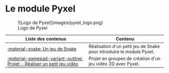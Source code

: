 # Le module Pyxel

<figure markdown>
  ![Logo de Pyxel](images/pyxel_logo.png)
  <figcaption>Logo de Pyxel</figcaption>
</figure>

| Liste des contenus                           | Contenu                             |
| -------------------------------------------- | ----------------------------------- |
| [:material-snake: Un jeu de Snake](snake.md) | Réalisation d'un petit jeu de Snake pour introduire le module Pyxel. |
| [:material-gamepad-variant-outline: Projet - Réaliser un petit jeu vidéo](projetjv.md) | Projet en groupes de création d'un jeu vidéo 2D avec Pyxel. |